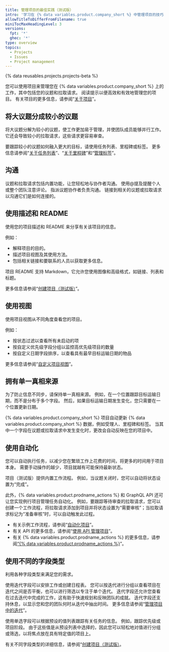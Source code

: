 ```yaml
---
title: 管理项目的最佳实践（测试版）
intro: '学习在 {% data variables.product.company_short %} 中管理项目的技巧。'
allowTitleToDifferFromFilename: true
miniTocMaxHeadingLevel: 3
versions:
  fpt: '*'
  ghec: '*'
type: overview
topics:
  - Projects
  - Issues
  - Project management
---
```


{% data reusables.projects.projects-beta %}

您可以使用项目来管理您在 {% data variables.product.company_short %} 上的工作，其中包括您的议题和拉取请求。 阅读提示以便高效和有效地管理您的项目。 有关项目的更多信息，请参阅“[关于项目](/issues/trying-out-the-new-projects-experience/about-projects)”。

## 将大议题分成较小的议题

将大议题分解为较小的议题，使工作更加易于管理，并使团队成员能够并行工作。 它还会导致较小的拉取请求，这些请求更容易审查。

要跟踪较小的议题如何融入更大的目标，请使用任务列表、里程碑或标签。 更多信息请参阅“[关于任务列表](/issues/tracking-your-work-with-issues/creating-issues/about-task-lists)”、“[关于里程碑](/issues/using-labels-and-milestones-to-track-work/about-milestones)”和“[管理标签](/issues/using-labels-and-milestones-to-track-work/managing-labels)”。

## 沟通

议题和拉取请求包括内置功能，让您轻松地与协作者沟通。 使用@提及提醒个人或整个团队注意评论。 指派议题协作者负责沟通。 链接到相关的议题或拉取请求以沟通它们是如何连接的。

## 使用描述和 README

使用您的项目描述和 README 来分享有关该项目的信息。

例如：

- 解释项目的目的。
- 描述项目视图及其使用方法。
- 包括相关链接和要联系的人员以获取更多信息。

项目 README 支持 Markdown，它允许您使用图像和高级格式，如链接、列表和标题。

更多信息请参阅“[创建项目（测试版）](/issues/trying-out-the-new-projects-experience/creating-a-project#updating-your-project-description-and-readme)”。

## 使用视图

使用项目视图从不同角度查看您的项目。

例如：

- 按状态过滤以查看所有未启动的项
- 按自定义优先级字段分组以监控高优先级项目的数量
- 按自定义日期字段排序，以查看具有最早目标运输日期的物品

更多信息请参阅“[自定义项目视图](/issues/trying-out-the-new-projects-experience/customizing-your-project-views)”。

## 拥有单一真相来源

为了防止信息不同步，请保持单一真相来源。 例如，在一个位置跟踪目标运输日期，而不是分布于多个字段。 然后，如果目标运输日期发生变化，您只需要在一个位置更新日期。

{% data variables.product.company_short %} 项目自动更新 {% data variables.product.company_short %} 数据，例如受理人、里程碑和标签。 当其中一个字段在议题或拉取请求中发生变化时，更改会自动反映在您的项目中。

## 使用自动化

您可以自动执行任务，以减少您在繁琐工作上花费的时间，将更多的时间用于项目本身。 需要手动操作的越少，项目就越有可能保持最新状态。

项目（测试版）提供内置工作流程。 例如，当议题关闭时，您可以自动将状态设置为“完成”。

此外，{% data variables.product.prodname_actions %} 和 GraphQL API 还可让您实现例行项目管理任务自动化。 例如，要跟踪等待审查的拉取请求，您可以创建一个工作流程，将拉取请求添加到项目并将状态设置为“需要审核”；当拉取请求标记为“准备审核”时，可以自动触发此过程。

- 有关示例工作流程，请参阅“[自动化项目](/issues/trying-out-the-new-projects-experience/automating-projects)”。
- 有关 API 的更多信息，请参阅“[使用 API 管理项目](/issues/trying-out-the-new-projects-experience/using-the-api-to-manage-projects)”。
- 有关 {% data variables.product.prodname_actions %} 的更多信息，请参阅[“{% data variables.product.prodname_actions %}](/actions)”。

## 使用不同的字段类型

利用各种字段类型来满足您的需求。

使用迭代字段可以安排工作或创建日程表。 您可以按迭代进行分组以查看项目在迭代之间是否平衡，也可以进行筛选以专注于单个迭代。 迭代字段还允许您查看在过去迭代中完成的工作，这有助于快速规划和反映团队的成就。 迭代字段还支持休息，以显示您和您的团队何时从迭代中抽出时间。 更多信息请参阅“[管理项目中的迭代](/issues/trying-out-the-new-projects-experience/managing-iterations)”。

使用单选字段可以根据预设的值列表跟踪有关任务的信息。 例如，跟踪优先级或项目阶段。 由于这些值是从预设列表中选择的，因此您可以轻松地对值进行分组或筛选，以将焦点放在具有特定值的项目上。

有关不同字段类型的详细信息，请参阅“[创建项目（测试版）](/issues/trying-out-the-new-projects-experience/creating-a-project#adding-custom-fields)。
